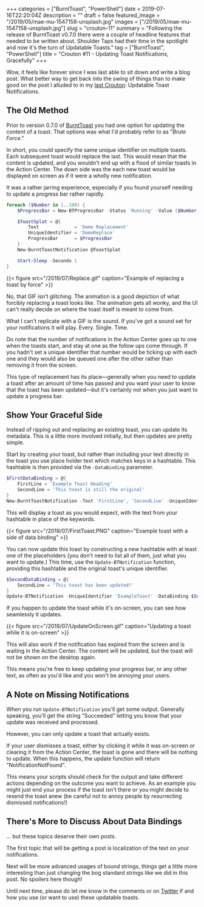 +++
categories = ["BurntToast", "PowerShell"]
date = 2019-07-16T22:20:04Z
description = ""
draft = false
featured_image = "/2019/05/mae-mu-1547158-unsplash.jpg"
images = ["/2019/05/mae-mu-1547158-unsplash.jpg"]
slug = "crouton-11"
summary = "Following the release of BurntToast v0.7.0 there were a couple of headline features that needed to be written about. Shoulder Taps had their time in the spotlight and now it's the turn of Updatable Toasts."
tag = ["BurntToast", "PowerShell"]
title = "Crouton #11 - Updating Toast Notifications, Gracefully"
+++


Wow, it feels like forever since I was last able to sit down and write a blog post. What better way to get back into the swing of things than to make good on the post I alluded to in my [last Crouton](__GHOST_URL__/2019/04/02/crouton-10/): Updatable Toast Notifications.

## The Old Method

Prior to version 0.7.0 of [BurntToast](https://powershellgallery.com/packages/BurntToast) you had one option for updating the content of a toast. That options was what I'd probably refer to as "_Brute Force_."

In short, you could specify the same unique identifier on multiple toasts. Each subsequent toast would replace the last. This would mean that the content is updated, and you wouldn't end up with a flood of similar toasts in the Action Center. The down side was the each new toast would be displayed on screen as if it were a wholly new notification.

It was a rather jarring experience, especially if you found yourself needing to update a progress bar rather rapidly.

```powershell
foreach ($Number in 1..100) {
    $ProgressBar = New-BTProgressBar -Status 'Running' -Value ($Number / 100)

    $ToastSplat = @{
        Text             = 'Demo Replacement'
        UniqueIdentifier = 'DemoReplace'
        ProgressBar      = $ProgressBar
    }
    New-BurntToastNotification @ToastSplat

    Start-Sleep -Seconds 1
}
```

{{< figure src="/2019/07/Replace.gif" caption="Example of replacing a toast by force" >}}

No, that GIF isn't glitching. The animation is a good depiction of what forcibly replacing a toast looks like. The animation gets all wonky, and the UI can't really decide on where the toast itself is meant to come from.

What I can't replicate with a GIF is the sound. If you've got a sound set for your notifications it will play. Every. Single. Time.

Do note that the number of notifications in the Action Center goes up to one when the toasts start, and stay at one as the follow ups come through. If you hadn't set a unique identifier that number would be ticking up with each one and they would also be queued one after the other rather than removing it from the screen.

This type of replacement has its place—generally when you need to update a toast after an amount of time has passed and you want your user to know that the toast has been updated—but it's certainly not when you just want to update a progress bar.

## Show Your Graceful Side

Instead of ripping out and replacing an existing toast, you can update its metadata. This is a little more involved initially, but then updates are pretty simple.

Start by creating your toast, but rather than including your text directly in the toast you use place holder text which matches keys in a hashtable. This hashtable is then provided via the `-DataBinding` parameter.

```powershell
$FirstDataBinding = @{
    FirstLine = 'Example Toast Heading'
    SecondLine = 'This toast is still the original'
}
New-BurntToastNotification -Text 'FirstLine', 'SecondLine' -UniqueIdentifier 'ExampleToast' -DataBinding $FirstDataBinding
```

This will display a toast as you would expect, with the text from your hashtable in place of the keywords.

{{< figure src="/2019/07/FirstToast.PNG" caption="Example toast with a side of data binding" >}}

You can now update this toast by constructing a new hashtable with at least one of the placeholders (you don't need to list all of them, just what you want to update.) This time, use the `Update-BTNotification` function, providing this hashtable and the original toast's unique identifier.

```powershell
$SecondDataBinding = @{
    SecondLine = 'This toast has been updated!'
}
Update-BTNotification -UniqueIdentifier 'ExampleToast' -DataBinding $SecondDataBinding
```

If you happen to update the toast while it's on-screen, you can see how seamlessly it updates.

{{< figure src="/2019/07/UpdateOnScreen.gif" caption="Updating a toast while it is on-screen" >}}

This will also work if the notification has expired from the screen and is waiting in the Action Center. The content will be updated, but the toast will not be shown on the desktop again.

This means you're free to keep updating your progress bar, or any other text, as often as you'd like and you won't be annoying your users.

## A Note on Missing Notifications

When you run `Update-BTNotification` you'll get some output. Generally speaking, you'll get the string "Succeeded" letting you know that your update was received and processed.

However, you can only update a toast that actually exists.

If your user dismisses a toast, either by clicking it while it was on-screen or clearing it from the Action Center, the toast is gone and there will be nothing to update. When this happens, the update function will return "NotificationNotFound".

This means your scripts should check for the output and take different actions depending on the outcome you want to achieve. As an example you might just end your process if the toast isn't there or you might decide to resend the toast anew (be careful not to annoy people by resurrecting dismissed notifications!)

## There's More to Discuss About Data Bindings

... but these topics deserve their own posts.

The first topic that will be getting a post is localization of the text on your notifications.

Next will be more advanced usages of bound strings, things get a little more interesting than just changing the bog standard strings like we did in this post. No spoilers here though!

Until next time, please do let me know in the comments or on [Twitter](https://twitter.com/WindosNZ) if and how you use (or want to use) these updatable toasts.

